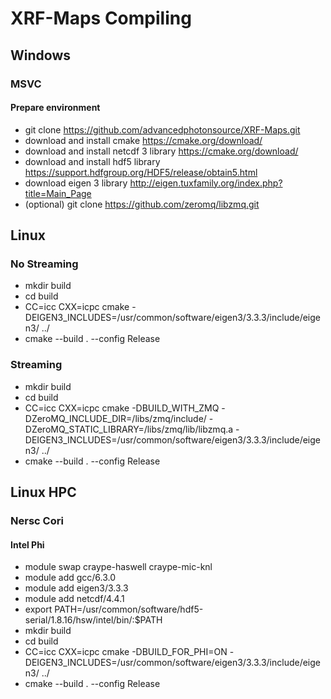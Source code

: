 # XRF-Maps Compiling
## Windows
### MSVC

#### Prepare environment
* git clone https://github.com/advancedphotonsource/XRF-Maps.git
* download and install cmake https://cmake.org/download/ 
* download and install netcdf 3 library https://cmake.org/download/
* download and install hdf5 library https://support.hdfgroup.org/HDF5/release/obtain5.html
* download eigen 3 library http://eigen.tuxfamily.org/index.php?title=Main_Page
* (optional) git clone https://github.com/zeromq/libzmq.git


## Linux
### No Streaming
* mkdir build
* cd build
* CC=icc CXX=icpc cmake -DEIGEN3_INCLUDES=/usr/common/software/eigen3/3.3.3/include/eigen3/ ../
* cmake --build . --config Release

### Streaming
* mkdir build
* cd build
* CC=icc CXX=icpc cmake -DBUILD_WITH_ZMQ -DZeroMQ_INCLUDE_DIR=/libs/zmq/include/ -DZeroMQ_STATIC_LIBRARY=/libs/zmq/lib/libzmq.a -DEIGEN3_INCLUDES=/usr/common/software/eigen3/3.3.3/include/eigen3/ ../
* cmake --build . --config Release

## Linux HPC
### Nersc Cori
#### Intel Phi
* module swap craype-haswell craype-mic-knl
* module add gcc/6.3.0
* module add eigen3/3.3.3
* module add netcdf/4.4.1
* export PATH=/usr/common/software/hdf5-serial/1.8.16/hsw/intel/bin/:$PATH
* mkdir build
* cd build
* CC=icc CXX=icpc cmake -DBUILD_FOR_PHI=ON -DEIGEN3_INCLUDES=/usr/common/software/eigen3/3.3.3/include/eigen3/ ../
* cmake --build . --config Release
